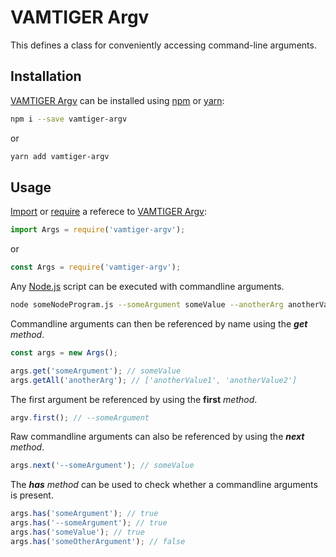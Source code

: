 # VAMTIGER Argv
This defines a class for conveniently accessing command-line arguments.

## Installation
[VAMTIGER Argv](https://github.com/vamtiger-project/vamtiger-argv) can be installed using [npm](https://www.npmjs.com/) or [yarn]():
```bash
npm i --save vamtiger-argv
```
or
```bash
yarn add vamtiger-argv
```

## Usage
[Import](https://developer.mozilla.org/en-US/docs/Web/JavaScript/Reference/Statements/import) or [require](https://nodejs.org/api/modules.html#modules_require) a referece to [VAMTIGER Argv](https://github.com/vamtiger-project/vamtiger-argv):
```javascript
import Args = require('vamtiger-argv');
```
or
```javascript
const Args = require('vamtiger-argv');
```

Any [Node.js](https://nodejs.org/en/) script can be executed with commandline arguments.
```bash
node someNodeProgram.js --someArgument someValue --anotherArg anotherValue1 --anotherArg anotherValue2
```

Commandline arguments can then be referenced by name using the **_get_** _method_.
```javascript
const args = new Args();

args.get('someArgument'); // someValue
args.getAll('anotherArg'); // ['anotherValue1', 'anotherValue2']
```

The first argument be referenced by using the **__first__** _method_.
```javascript
argv.first(); // --someArgument
```

Raw commandline arguments can also be referenced by using the **_next_** _method_.
```javascript
args.next('--someArgument'); // someValue
```

The **_has_** _method_ can be used to check whether a commandline arguments is present.
```javascript
args.has('someArgument'); // true
args.has('--someArgument'); // true
args.has('someValue'); // true
args.has('someOtherArgument'); // false
```
